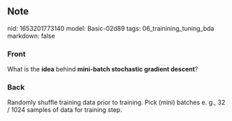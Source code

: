 ## Note
nid: 1653201773140
model: Basic-02d89
tags: 06_trainining_tuning_bda
markdown: false

### Front
What is the <b>idea</b> behind <b>mini-batch stochastic gradient
descent</b>?

### Back
Randomly shuffle training data prior to training.
Pick (mini) batches e. g., 32 / 1024 samples of data for training step.

